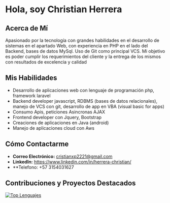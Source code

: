 # Hola, soy Christian Herrera

## Acerca de Mí

Apasionado por la tecnología con grandes habilidades en el desarrollo de sistemas en el apartado Web, con experiencia en PHP en el lado del Backend, bases de datos MySql. Uso de Git como principal VCS. Mi objetivo es poder cumplir los requerimientos del cliente y la entrega de los mismos con resultados de excelencia y calidad

## Mis Habilidades

- Desarrollo de aplicaciones web con lenguaje de programación php, framework laravel
- Backend developer javascript, RDBMS (bases de datos relacionales), manejo de VCS con git, desarrollo de app en VBA (visual basic for apps)
- Consumo Apis, peticiones Asincronas AJAX
- Frontend developer con Jquery, Bootstrap
- Creaciones de aplicaciones en Java (android)
- Manejo de aplicaciones cloud con Aws

## Cómo Contactarme

- **Correo Electrónico:** cristianxp2221@gmail.com
- **LinkedIn:** https://www.linkedin.com/in/herrera-christian/
- **Telefono: +57 3154031627

## Contribuciones y Proyectos Destacados

[![Top Lenguajes](https://github-readme-stats.vercel.app/api/top-langs/?username=CrHerrera97&layout=compact)](https://github.com/CrHerrera97)

